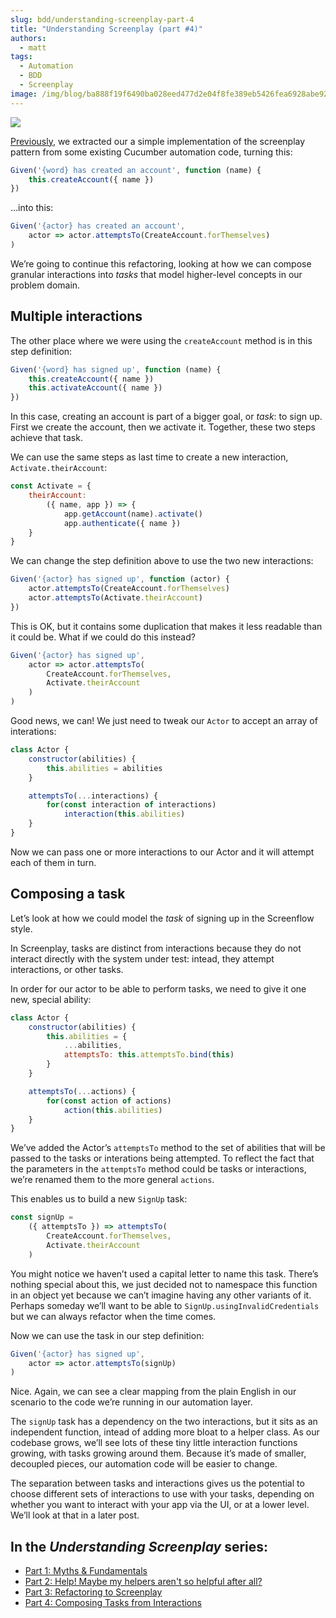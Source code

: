 ```yaml
---
slug: bdd/understanding-screenplay-part-4
title: "Understanding Screenplay (part #4)"
authors:
  - matt
tags:
  - Automation
  - BDD
  - Screenplay
image: /img/blog/ba888f19f6490ba028eed477d2e04f8fe389eb5426fea6928abe92086eb093ff.jpg
---
```


![](/img/blog/ba888f19f6490ba028eed477d2e04f8fe389eb5426fea6928abe92086eb093ff.jpg)

[Previously](/blog/bdd/understanding-screenplay-part-3 "Understanding Screenplay Part 3"), we extracted our a simple implementation of the screenplay pattern from some existing Cucumber automation code, turning this:

```javascript
Given('{word} has created an account', function (name) {
    this.createAccount({ name })
})
```

…into this:

```javascript
Given('{actor} has created an account',
    actor => actor.attemptsTo(CreateAccount.forThemselves)
)
```

We’re going to continue this refactoring, looking at how we can compose granular interactions into _tasks_ that model higher-level concepts in our problem domain.

<!-- truncate -->

## Multiple interactions

The other place where we were using the `createAccount` method is in this step definition:

```javascript
Given('{word} has signed up', function (name) {
    this.createAccount({ name })
    this.activateAccount({ name })
})
```

In this case, creating an account is part of a bigger goal, or _task_: to sign up. First we create the account, then we activate it. Together, these two steps achieve that task.

We can use the same steps as last time to create a new interaction, `Activate.theirAccount`:

```javascript
const Activate = {
    theirAccount:
        ({ name, app }) => {
            app.getAccount(name).activate()
            app.authenticate({ name })
    }
}
```

We can change the step definition above to use the two new interactions:

```javascript
Given('{actor} has signed up', function (actor) {
    actor.attemptsTo(CreateAccount.forThemselves)
    actor.attemptsTo(Activate.theirAccount)
})
```

This is OK, but it contains some duplication that makes it less readable than it could be. What if we could do this instead?

```javascript
Given('{actor} has signed up',
    actor => actor.attemptsTo(
        CreateAccount.forThemselves,
        Activate.theirAccount
    )
)
```

Good news, we can! We just need to tweak our `Actor` to accept an array of interations:

```javascript
class Actor {
    constructor(abilities) {
        this.abilities = abilities
    }

    attemptsTo(...interactions) {
        for(const interaction of interactions)
            interaction(this.abilities)
    }
}
```

Now we can pass one or more interactions to our Actor and it will attempt each of them in turn.

## Composing a task

Let’s look at how we could model the _task_ of signing up in the Screenflow style.

In Screenplay, tasks are distinct from interactions because they do not interact directly with the system under test: intead, they attempt interactions, or other tasks.

In order for our actor to be able to perform tasks, we need to give it one new, special ability:

```javascript
class Actor {
    constructor(abilities) {
        this.abilities = {
            ...abilities,
            attemptsTo: this.attemptsTo.bind(this)
        }
    }

    attemptsTo(...actions) {
        for(const action of actions)
            action(this.abilities)
    }
}
```

We’ve added the Actor’s `attemptsTo` method to the set of abilities that will be passed to the tasks or interations being attempted. To reflect the fact that the parameters in the `attemptsTo` method could be tasks or interactions, we’re renamed them to the more general `actions`.

This enables us to build a new `SignUp` task:

```javascript
const signUp =
    ({ attemptsTo }) => attemptsTo(
        CreateAccount.forThemselves,
        Activate.theirAccount
    )
```

You might notice we haven’t used a capital letter to name this task. There’s nothing special about this, we just decided not to namespace this function in an object yet because we can’t imagine having any other variants of it. Perhaps someday we’ll want to be able to `SignUp.usingInvalidCredentials` but we can always refactor when the time comes.

Now we can use the task in our step definition:

```javascript
Given('{actor} has signed up',
    actor => actor.attemptsTo(signUp)
)
```

Nice. Again, we can see a clear mapping from the plain English in our scenario to the code we’re running in our automation layer.

The `signUp` task has a dependency on the two interactions, but it sits as an independent function, intead of adding more bloat to a helper class. As our codebase grows, we’ll see lots of these tiny little interaction functions growing, with tasks growing around them. Because it’s made of smaller, decoupled pieces, our automation code will be easier to change.

The separation between tasks and interactions gives us the potential to choose different sets of interactions to use with your tasks, depending on whether you want to interact with your app via the UI, or at a lower level. We’ll look at that in a later post.

## In the _Understanding Screenplay_ series:

- [Part 1: Myths & Fundamentals](/blog/bdd/understanding-screenplay-part-1)
- [Part 2: Help! Maybe my helpers aren't so helpful after all?](/blog/bdd/understanding-screenplay-part-2)
- [Part 3: Refactoring to Screenplay](/blog/bdd/understanding-screenplay-part-3)
- [Part 4: Composing Tasks from Interactions](/blog/bdd/understanding-screenplay-part-4)